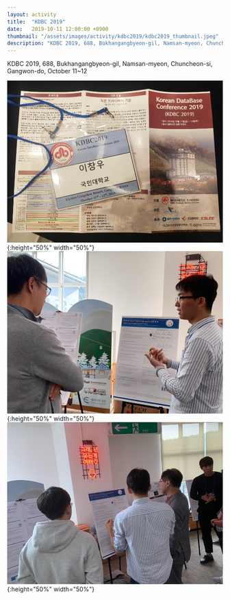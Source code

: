 ```yaml
---
layout: activity
title:  "KDBC 2019"
date:   2019-10-11 12:00:00 +0900
thumbnail: "/assets/images/activity/kdbc2019/kdbc2019_thumbnail.jpeg"
description: "KDBC 2019, 688, Bukhangangbyeon-gil, Namsan-myeon, Chuncheon-si, Gangwon-do, October 11~12"
---
```


KDBC 2019, 688, Bukhangangbyeon-gil, Namsan-myeon, Chuncheon-si, Gangwon-do, October 11~12

![](/assets/images/activity/kdbc2019/kdbc.jpeg){:height="50%" width="50%"}
![](/assets/images/activity/kdbc2019/kdbc2.jpeg){:height="50%" width="50%"}
![](/assets/images/activity/kdbc2019/kdbc3.jpeg){:height="50%" width="50%"}

